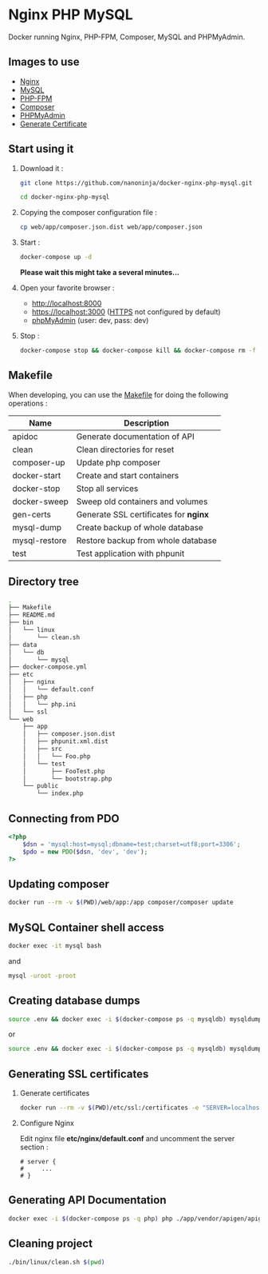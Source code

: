 # Nginx PHP MySQL

Docker running Nginx, PHP-FPM, Composer, MySQL and PHPMyAdmin.

## Images to use

* [Nginx](https://hub.docker.com/_/nginx/)
* [MySQL](https://hub.docker.com/_/mysql/)
* [PHP-FPM](https://hub.docker.com/r/nanoninja/php-fpm/)
* [Composer](https://hub.docker.com/r/composer/composer/)
* [PHPMyAdmin](https://hub.docker.com/r/phpmyadmin/phpmyadmin/)
* [Generate Certificate](https://hub.docker.com/r/jacoelho/generate-certificate/)

## Start using it

1. Download it :

    ```sh
    git clone https://github.com/nanoninja/docker-nginx-php-mysql.git

    cd docker-nginx-php-mysql
    ```

2. Copying the composer configuration file : 

    ```sh
    cp web/app/composer.json.dist web/app/composer.json
    ```

3. Start :

    ```sh
    docker-compose up -d
    ```

    **Please wait this might take a several minutes...**

4. Open your favorite browser :

    * [http://localhost:8000](http://localhost:8000/)
    * [https://localhost:3000](https://localhost:3000/) ([HTTPS](https://github.com/nanoninja/docker-nginx-php-mysql#generating-ssl-certificates) not configured by default)
    * [phpMyAdmin](http://localhost:8080/) (user: dev, pass: dev)

5. Stop :

    ```sh
    docker-compose stop && docker-compose kill && docker-compose rm -f
    ```

## Makefile

When developing, you can use the [Makefile](https://en.wikipedia.org/wiki/Make_(software)) for doing the following operations :

| Name          | Description                             |
|---------------|-----------------------------------------|
| apidoc        | Generate documentation of API           |
| clean         | Clean directories for reset             |
| composer-up   | Update php composer                     |
| docker-start  | Create and start containers             |
| docker-stop   | Stop all services                       |
| docker-sweep  | Sweep old containers and volumes        |
| gen-certs     | Generate SSL certificates for **nginx** |
| mysql-dump    | Create backup of whole database         |
| mysql-restore | Restore backup from whole database      |
| test          | Test application with phpunit           |

## Directory tree

```sh
.
├── Makefile
├── README.md
├── bin
│   └── linux
│       └── clean.sh
├── data
│   └── db
│       └── mysql
├── docker-compose.yml
├── etc
│   ├── nginx
│   │   └── default.conf
│   ├── php
│   │   └── php.ini
│   └── ssl
└── web
    ├── app
    │   ├── composer.json.dist
    │   ├── phpunit.xml.dist
    │   ├── src
    │   │   └── Foo.php
    │   └── test
    │       ├── FooTest.php
    │       └── bootstrap.php
    └── public
        └── index.php
```

## Connecting from PDO

```php
<?php
    $dsn = 'mysql:host=mysql;dbname=test;charset=utf8;port=3306';
    $pdo = new PDO($dsn, 'dev', 'dev');
?>
```

## Updating composer

```sh
docker run --rm -v $(PWD)/web/app:/app composer/composer update
```

## MySQL Container shell access

```sh
docker exec -it mysql bash
```

and

```sh
mysql -uroot -proot
```

## Creating database dumps

```sh
source .env && docker exec -i $(docker-compose ps -q mysqldb) mysqldump --all-databases -u"$MYSQL_ROOT_USER" -p"$MYSQL_ROOT_PASSWORD" > "$MYSQL_DUMPS_DIR/db.sql"
```

or

```sh
source .env && docker exec -i $(docker-compose ps -q mysqldb) mysqldump test -u"$MYSQL_ROOT_USER" -p"$MYSQL_ROOT_PASSWORD" > "$MYSQL_DUMPS_DIR/test.sql"
```

## Generating SSL certificates

1. Generate certificates

    ```sh
    docker run --rm -v $(PWD)/etc/ssl:/certificates -e "SERVER=localhost" jacoelho/generate-certificate
    ```

2. Configure Nginx

    Edit nginx file **etc/nginx/default.conf** and uncomment the server section :

    ```nginx
    # server {
    #     ...
    # }
    ```

## Generating API Documentation

```sh
docker exec -i $(docker-compose ps -q php) php ./app/vendor/apigen/apigen/bin/apigen generate -s app/src -d app/doc
```

## Cleaning project

```sh
./bin/linux/clean.sh $(pwd)
```
